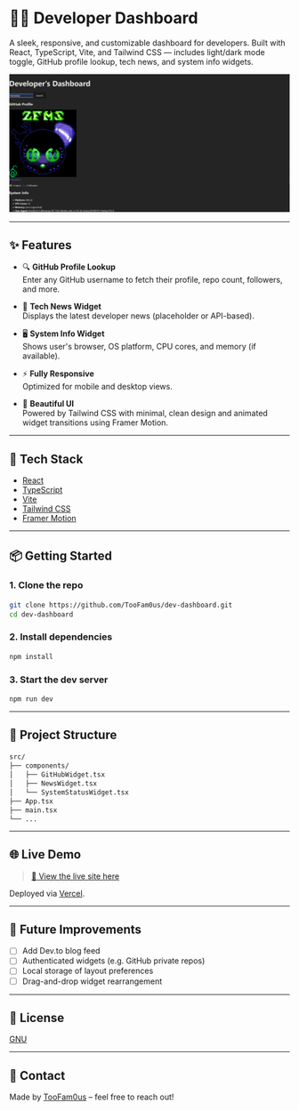 # 🧑‍💻 Developer Dashboard

A sleek, responsive, and customizable dashboard for developers. Built with React, TypeScript, Vite, and Tailwind CSS — includes light/dark mode toggle, GitHub profile lookup, tech news, and system info widgets.

![screenshot](https://github.com/TooFam0us/dev-dashboard-app/blob/main/src/screenshots/Screenshot%202025-07-31%20135033.png)

---

## ✨ Features

- 🔍 **GitHub Profile Lookup**  
  Enter any GitHub username to fetch their profile, repo count, followers, and more.

- 📰 **Tech News Widget**  
  Displays the latest developer news (placeholder or API-based).

- 🖥️ **System Info Widget**  
  Shows user's browser, OS platform, CPU cores, and memory (if available).

- ⚡ **Fully Responsive**  
  Optimized for mobile and desktop views.

- 🎨 **Beautiful UI**  
  Powered by Tailwind CSS with minimal, clean design and animated widget transitions using Framer Motion.

---

## 🚀 Tech Stack

- [React](https://reactjs.org/)
- [TypeScript](https://www.typescriptlang.org/)
- [Vite](https://vitejs.dev/)
- [Tailwind CSS](https://tailwindcss.com/)
- [Framer Motion](https://www.framer.com/motion/)

---

## 📦 Getting Started

### 1. Clone the repo

```bash
git clone https://github.com/TooFam0us/dev-dashboard.git
cd dev-dashboard
```

### 2. Install dependencies

```bash
npm install
```

### 3. Start the dev server

```bash
npm run dev
```

---

## 📁 Project Structure

```
src/
├── components/
│   ├── GitHubWidget.tsx
│   ├── NewsWidget.tsx
│   └── SystemStatusWidget.tsx
├── App.tsx
├── main.tsx
└── ...
```

---

## 🌐 Live Demo

> [🔗 View the live site here](https://dev-dashboard-app-rho.vercel.app/)

Deployed via [Vercel](https://vercel.com).

---

## 🧠 Future Improvements

- [ ] Add Dev.to blog feed
- [ ] Authenticated widgets (e.g. GitHub private repos)
- [ ] Local storage of layout preferences
- [ ] Drag-and-drop widget rearrangement

---

## 📄 License

[GNU](https://github.com/TooFam0us/dev-dashboard-app/blob/main/LICENSE)

---

## 💬 Contact

Made by [TooFam0us](https://github.com/TooFam0us) – feel free to reach out!
